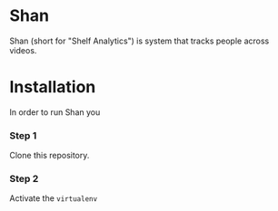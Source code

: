 # Shan

Shan (short for "Shelf Analytics") is system that tracks people across videos.

# Installation

In order to run Shan you

### Step 1
Clone this repository.

### Step 2
Activate the `virtualenv`
